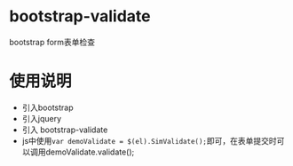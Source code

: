 # bootstrap-validate
bootstrap form表单检查

# 使用说明
- 引入bootstrap
- 引入jquery
- 引入 bootstrap-validate
- js中使用`var demoValidate = $(el).SimValidate();`即可，在表单提交时可以调用demoValidate.validate();
